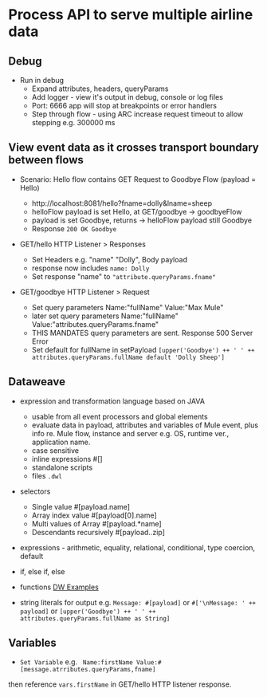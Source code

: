 # Process API to serve multiple airline data


## Debug
* Run in debug 
    * Expand attributes, headers, queryParams
    * Add logger - view it's output in debug, console or log files
    * Port: 6666 app will stop at breakpoints or error handlers
    * Step through flow - using ARC increase request timeout to allow stepping e.g. 300000 ms

## View event data as it crosses transport boundary between flows
* Scenario: Hello flow contains GET Request to Goodbye Flow 
(payload = Hello)
    * http://localhost:8081/hello?fname=dolly&lname=sheep
    * helloFlow payload is set Hello, at GET/goodbye -> goodbyeFlow
    * payload is set Goodbye, returns -> helloFlow payload still Goodbye
    * Response ```200 OK Goodbye```

* GET/hello HTTP Listener > Responses
    * Set Headers e.g. "name" "Dolly", Body payload
    * response now includes ```name: Dolly```
    * Set response "name" to ``` "attribute.queryParams.fname" ```

* GET/goodbye HTTP Listener > Request 
    * Set query parameters Name:"fullName" Value:"Max Mule"
    * later set query parameters Name:"fullName" Value:"attributes.queryParams.fname"
    * THIS MANDATES query parameters are sent. Response 500 Server Error
    * Set default for fullName in setPayload ```[upper('Goodbye') ++ ' ' ++ attributes.queryParams.fullName default 'Dolly Sheep']```


## Dataweave
* expression and transformation language based on JAVA
    * usable from all event processors and global elements
    * evaluate data in payload, attributes and variables of Mule event, plus info re. Mule flow, instance and server e.g. OS, runtime ver., application name.
    * case sensitive
    * inline expressions #[]
    * standalone scripts
    * files ```.dwl```

* selectors
    * Single value #[payload.name]
    * Array index value #[payload[0].name]
    * Multi values of Array #[payload.*name]
    * Descendants recursively #[payload..zip]
* expressions - arithmetic, equality, relational, conditional, type coercion, default
* if, else if, else
* functions [DW Examples](https://docs.mulesoft.com/mule-runtime/4.3/dataweave-cookbook)
* string literals for output e.g. ```Message: #[payload]``` or ```#['\nMessage: ' ++ payload]``` or ```[upper('Goodbye') ++ ' ' ++ attributes.queryParams.fullName as String]```

## Variables
* ```Set Variable``` e.g. ``` Name:firstName Value:#[message.atrributes.queryParams,fname]```

then reference ```vars.firstName``` in GET/hello HTTP listener response.



